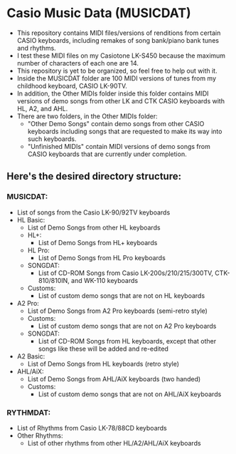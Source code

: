 # Casio Music Data (MUSICDAT)
- This repository contains MIDI files/versions of renditions from certain CASIO keyboards, including remakes of song bank/piano bank tunes and rhythms.
- I test these MIDI files on my Casiotone LK-S450 because the maximum number of characters of each one are 14.
- This repository is yet to be organized, so feel free to help out with it.
- Inside the MUSICDAT folder are 100 MIDI versions of tunes from my childhood keyboard, CASIO LK-90TV.
- In addition, the Other MIDIs folder inside this folder contains MIDI versions of demo songs from other LK and CTK CASIO keyboards with HL, A2, and AHL.
- There are two folders, in the Other MIDIs folder:
  - "Other Demo Songs" contain demo songs from other CASIO keyboards including songs that are requested to make its way into such keyboards.
  - "Unfinished MIDIs" contain MIDI versions of demo songs from CASIO keyboards that are currently under completion.

## Here's the desired directory structure:

### MUSICDAT:
- List of songs from the Casio LK-90/92TV keyboards
- HL Basic:
  - List of Demo Songs from other HL keyboards
  - HL+:
    - List of Demo Songs from HL+ keyboards
  - HL Pro:
    - List of Demo Songs from HL Pro keyboards
  - SONGDAT:
    - List of CD-ROM Songs from Casio LK-200s/210/215/300TV, CTK-810/810IN, and WK-110 keyboards
  - Customs:
    - List of custom demo songs that are not on HL keyboards
- A2 Pro:
  - List of Demo Songs from A2 Pro keyboards (semi-retro style)
  - Customs:
    - List of custom demo songs that are not on A2 Pro keyboards
  - SONGDAT:
    - List of CD-ROM Songs from HL keyboards, except that other songs like these will be added and re-edited
- A2 Basic:
  - List of Demo Songs from HL keyboards (retro style)
- AHL/AiX:
  - List of Demo Songs from AHL/AiX keyboards (two handed)
  - Customs:
    - List of custom demo songs that are not on AHL/AiX keyboards

### RYTHMDAT:
- List of Rhythms from Casio LK-78/88CD keyboards
- Other Rhythms:
  - List of other rhythms from other HL/A2/AHL/AiX keyboards
